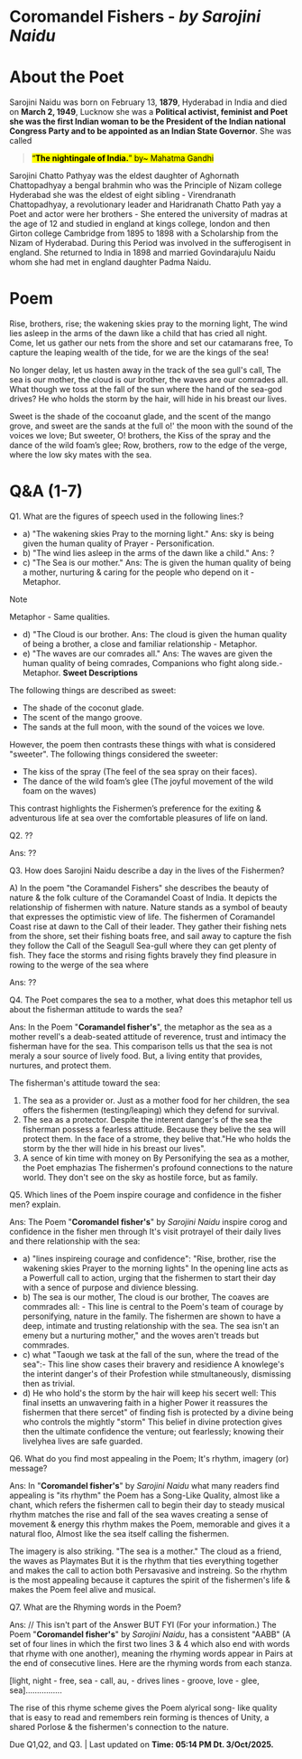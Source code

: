 # Coromandel Fishers - *by Sarojini Naidu*


# About the Poet

Sarojini Naidu was born on February 13, **1879**, Hyderabad in India and died on **March 2, 1949**, Lucknow she was a **Political activist, feminist and Poet she was the first Indian woman to be the President of the Indian national Congress Party and to be appointed as an Indian State Governor**. She was called
> <mark>“**The nightingale of India.**” by~ Mahatma Gandhi<mark>

Sarojini Chatto Pathyay was the eldest daughter of Aghornath Chattopadhyay a bengal brahmin who was the Principle of Nizam college Hyderabad she was the eldest of eight sibling - Virendranath Chattopadhyay, a revolutionary leader and Haridranath Chatto Path yay a Poet and actor were her brothers - She entered the university of madras at the age of 12 and studied in england at kings college, london and then Girton college Cambridge from 1895 to 1898 with a Scholarship from the Nizam of Hyderabad. During this Period was involved in the sufferogisent in england. She returned to India in 1898 and married Govindarajulu Naidu whom she had met in england daughter Padma Naidu.

# Poem

Rise, brothers, rise; the wakening skies pray to the morning light, The wind lies asleep in the arms of the dawn like a child that has cried all night.
Come, let us gather our nets from the shore and set our catamarans free, To capture the leaping wealth of the tide, for we are the kings of the sea!

No longer delay, let us hasten away in the track of the sea gull's call, The sea is our mother, the cloud is our brother, the waves are our comrades all.
What though we toss at the fall of the sun where the hand of the sea-god drives? He who holds the storm by the hair, will hide in his breast our lives.

Sweet is the shade of the cocoanut glade, and the scent of the mango grove, and sweet are the sands at the full o!' the moon with the sound of the voices we love; But sweeter, O! brothers, the Kiss of the spray and the dance of the wild foam’s glee; Row, brothers, row to the edge of the verge, where the low sky mates with the sea.

# Q&A  (1-7)

Q1. What are the figures of speech used in the following lines:?
- a) "The wakening skies Pray to the morning light."
Ans: sky is being given the human quality of Prayer - Personification.
- b) "The wind lies asleep in the arms of the dawn like a child."
Ans: ?
- c) "The Sea is our mother."
Ans: The is given the human quality of being a mother, nurturing & caring for the people who depend on it - Metaphor.
> [!NOTE]
> Metaphor - Same qualities.
- d) "The Cloud is our brother.
Ans: The cloud is given the human quality of being a brother, a close and familiar relationship - Metaphor.
- e) "The waves are our comrades all."
Ans: The waves are given the human quality of being comrades, Companions who fight along side.- Metaphor.
**Sweet Descriptions**

The following things are described as sweet:
* The shade of the coconut glade.
* The scent of the mango groove.
* The sands at the full moon, with the sound of the voices we love.

However, the poem then contrasts these things with what is considered "sweeter". The following things considered the sweeter:

* The kiss of the spray (The feel of the sea spray on their faces).
* The dance of the wild foam’s glee (The joyful movement of the wild foam on the waves)

This contrast highlights the Fishermen’s preference for the exiting & adventurous life at sea over the comfortable pleasures of life on land.



Q2. ??

Ans: ??

Q3. How does Sarojini Naidu describe a day in the lives of the Fishermen?  

A) In the poem "the Coramandel Fishers" she describes the beauty of nature & the folk culture of the Coramandel Coast of India. It depicts the relationship of fishermen with nature. Nature stands as a symbol of beauty that expresses the optimistic view of life. The fishermen of Coramandel Coast rise at dawn to the Call of their leader. They gather their fishing nets from the shore, set their fishing boats free, and sail away to capture the fish they follow the Call of the Seagull Sea-gull where they can get plenty of fish. They face the storms and rising fights bravely they find pleasure in rowing to the werge of the sea where

Ans: ??

Q4. The Poet compares the sea to a mother, what does this metaphor tell us about the fisherman attitude to
wards the sea?

Ans: In the Poem "**Coramandel fisher's**", the metaphor as the sea as a mother revell's a deab-seated attitude of reverence, trust and intimacy the fisherman have for the sea. This comparison tells us that the
sea is not meraly a sour source of lively food. But, a living entity that provides, nurtures, and protect them.

The fisherman's attitude toward the sea:
1.  The sea as a provider or. Just as a mother food for her children, the sea offers the fishermen (testing/leaping)
which they defend for survival.
2.  The sea as a protector. Despite the interent danger's of the sea the fisherman possess a fearless attitude. Because they belive the sea will protect them. In the face of a strome, they belive that."He who holds the
storm by the ther will hide in his breast our lives".
3. A sence of kin time with money on By Personifying the sea as a mother, the Poet emphazias The fishermen's profound connections to the nature world. They don't see on the sky as hostile force, but as family.

Q5. Which lines of the Poem inspire courage and confidence in the fisher men? explain.

Ans: The Poem "**Coromandel fisher's**" by *Sarojini Naidu* inspire corog and confidence in the fisher men through It's visit protrayel of their daily lives and there relationship with the sea:

- a) "lines inspireing courage and confidence": "Rise, brother, rise the wakening skies Prayer to the morning lights" In the opening line acts as a Powerfull call to action, urging that the fishermen to start their day with a sence of purpose and divience blessing.
- b) The sea is our mother, The cloud is our brother, The coaves are commrades all: - This line is central to the Poem's team of courage by personifying, nature in the family. The fishermen are shown to have a deep, intimate and trusting relationship with the sea. The sea isn't an emeny but a nurturing mother," and the woves aren't treads but commrades.
- c) what "Taough we task at the fall of the sun, where the tread of the sea":- This line show cases their bravery and residience A knowlege's the interint danger's of their Profestion while stmultaneously, dismissing then as trivial.
- d) He who hold's the storm by the hair will keep his secert well: This final insetts an unwavering faith in a higher Power it reassures the fishermen that there sercet" of finding fish is protected by a divine being who controls the mightly "storm" This belief in divine protection gives then the ultimate confidence the venture; out fearlessly; knowing their livelyhea lives are safe guarded.

Q6. What do you find most appealing in the Poem; It's rhythm, imagery (or) message?

Ans: In "**Coromandel fisher's**" by *Sarojini Naidu* what many readers find appealing is "its rhythm" the Poem has a Song-Like Quality, almost like a chant, which refers the fishermen call to begin their day to steady musical rhythm matches the rise and fall of the sea waves creating a sense of movement & energy this rhythm makes the Poem, memorable and gives it a natural floo, Almost like the sea itself calling the fishermen.

The imagery is also striking. "The sea is a mother." The cloud as a friend, the waves as Playmates But it is the rhythm that ties everything together and makes the call to action both Persavasive and instreing. So the rhythm is the most appealing because it captures the spirit of the fishermen's life & makes the Poem feel alive and musical.

Q7. What are the Rhyming words in the Poem?

Ans: // This isn't part of the Answer BUT FYI (For your information.)
The Poem "**Coromandel fisher's**" by *Sarojini Naidu*, has a consistent "AABB" (A set of four lines in which the first two lines 3 & 4 which also end with words that rhyme with one another), meaning the rhyming words appear in Pairs at the end of consecutive lines. Here are the rhyming words from each stanza.

[light, night - free, sea - call, au, - drives lines - groove, love - glee, sea]................

The rise of this rhyme scheme gives the Poem alyrical song- like quality that is easy to read and remembers rein forming is thences of Unity, a shared Porlose & the  fishermen's connection to the nature.


Due Q1,Q2, and Q3. | Last updated on **Time: 05:14 PM Dt. 3/Oct/2025.**



